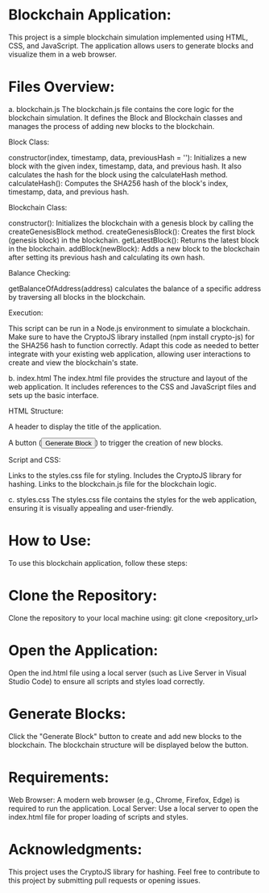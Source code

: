 <h1>Blockchain Application:</h1>

This project is a simple blockchain simulation implemented using HTML, CSS, and JavaScript. The application allows users to generate blocks and visualize them in a web browser.

<h1>Files Overview:</h1>

a. blockchain.js
The blockchain.js file contains the core logic for the blockchain simulation. It defines the Block and Blockchain classes and manages the process of adding new blocks to the blockchain.

Block Class:

constructor(index, timestamp, data, previousHash = ''): Initializes a new block with the given index, timestamp, data, and previous hash. It also calculates the hash for the block using the calculateHash method.
calculateHash(): Computes the SHA256 hash of the block's index, timestamp, data, and previous hash.

Blockchain Class:

constructor(): Initializes the blockchain with a genesis block by calling the createGenesisBlock method.
createGenesisBlock(): Creates the first block (genesis block) in the blockchain.
getLatestBlock(): Returns the latest block in the blockchain.
addBlock(newBlock): Adds a new block to the blockchain after setting its previous hash and calculating its own hash. 

Balance Checking:

getBalanceOfAddress(address) calculates the balance of a specific address by traversing all blocks in the blockchain.

Execution:

This script 
can be run in a Node.js environment to simulate a blockchain. Make sure to have the CryptoJS library installed (npm install crypto-js) for the SHA256 hash to function correctly.
Adapt this code as needed to better integrate with your existing web application, allowing user interactions to create and view the blockchain's state.

b. index.html
The index.html file provides the structure and layout of the web application. It includes references to the CSS and JavaScript files and sets up the basic interface.

HTML Structure:

  A header to display the title of the application.

  A button (<button id="generateBlockBtn">Generate Block</button>) to trigger the creation of new blocks.

Script and CSS:

Links to the styles.css file for styling.
Includes the CryptoJS library for hashing.
Links to the blockchain.js file for the blockchain logic.

c. styles.css
The styles.css file contains the styles for the web application, ensuring it is visually appealing and user-friendly.

<h1>How to Use:</h1>

To use this blockchain application, follow these steps:

<h1>Clone the Repository:</h1>

Clone the repository to your local machine using:
git clone <repository_url>

<h1>Open the Application:</h1>

Open the ind.html file using a local server (such as Live Server in Visual Studio Code) to ensure all scripts and styles load correctly.

<h1>Generate Blocks:</h1>

Click the "Generate Block" button to create and add new blocks to the blockchain. The blockchain structure will be displayed below the button.

<h1>Requirements:</h1>

Web Browser: A modern web browser (e.g., Chrome, Firefox, Edge) is required to run the application.
Local Server: Use a local server to open the index.html file for proper loading of scripts and styles.

<h1>Acknowledgments:</h1>

This project uses the CryptoJS library for hashing.
Feel free to contribute to this project by submitting pull requests or opening issues.
